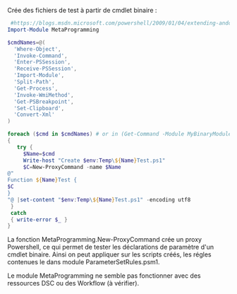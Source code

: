 ﻿Crée des fichiers de test à partir de cmdlet binaire :
```Powershell
 #https://blogs.msdn.microsoft.com/powershell/2009/01/04/extending-andor-modifing-commands-with-proxies/
Import-Module MetaProgramming

$cmdNames=@(
  'Where-Object',
  'Invoke-Command',
  'Enter-PSSession',
  'Receive-PSSession',
  'Import-Module',
  'Split-Path',
  'Get-Process',
  'Invoke-WmiMethod',
  'Get-PSBreakpoint',
  'Set-Clipboard',
  'Convert-Xml'
)

foreach ($cmd in $cmdNames) # or in (Get-Command -Module MyBinaryModule)) 
{
   try {
     $Name=$cmd
     Write-host "Create $env:Temp\${Name}Test.ps1" 
     $C=New-ProxyCommand -name $Name
@"
Function ${Name}Test {
$C
}
"@ |set-content "$env:Temp\${Name}Test.ps1" -encoding utf8
 }
 catch 
 { write-error $_ }
}
```
La fonction MetaProgramming.New-ProxyCommand crée un proxy Powershell, ce qui permet de tester les déclarations de paramètre d'un cmdlet binaire.
Ainsi on peut appliquer sur les scripts créés, les régles contenues le dans module ParameterSetRules.psm1.

Le module MetaProgramming ne semble pas fonctionner avec des ressources DSC ou des Workflow (à vérifier). 